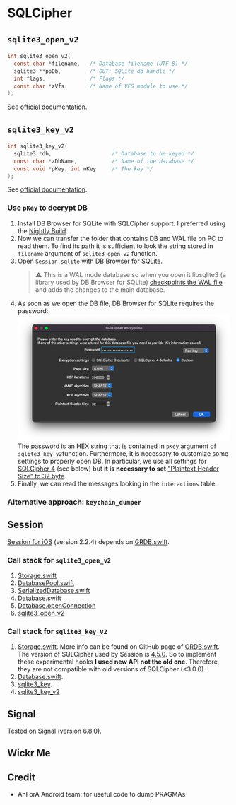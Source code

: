 # SQLCipher

## `sqlite3_open_v2`
```c
int sqlite3_open_v2(
  const char *filename,   /* Database filename (UTF-8) */
  sqlite3 **ppDb,         /* OUT: SQLite db handle */
  int flags,              /* Flags */
  const char *zVfs        /* Name of VFS module to use */
);
```
See [official documentation](https://www.sqlite.org/c3ref/open.html).

## `sqlite3_key_v2`
```c
int sqlite3_key_v2(
  sqlite3 *db,                   /* Database to be keyed */
  const char *zDbName,           /* Name of the database */
  const void *pKey, int nKey     /* The key */
);
```
See [official documentation](https://www.zetetic.net/sqlcipher/sqlcipher-api/#sqlite3_key).

### Use `pKey` to decrypt DB

1. Install DB Browser for SQLite with SQLCipher support. I preferred using the [Nightly Build](https://nightlies.sqlitebrowser.org/latest/).
2. Now we can transfer the folder that contains DB and WAL file on PC to read them.
   To find its path it is sufficient to look the string stored in `filename` argument of `sqlite3_open_v2` function.
3. Open [`Session.sqlite`](https://github.com/oxen-io/session-ios/blob/8976ab5f5f0a63db232e3278b23ccfe808e800fc/SessionUtilitiesKit/Database/Storage.swift#L10) with DB Browser for SQLite.
   > :warning: This is a WAL mode database so when you open it libsqlite3 (a library used by DB Browser for SQLite) [checkpoints the WAL file](https://sqliteforensictoolkit.com/forensic-examination-of-sqlite-write-ahead-log-wal-files/) and adds the changes to the main database.
4. As soon as we open the DB file, DB Browser for SQLite requires the password:</br>
   ![SQLCipher settings](../../docs/images/db4s.png?raw=true "SQLCipher settings")</br>
   The password is an HEX string that is contained in `pKey` argument of `sqlite3_key_v2`function.
   Furthermore, it is necessary to customize some settings to properly open DB.
   In particular, we use all settings for [SQLCipher 4](https://www.zetetic.net/sqlcipher/design/) (see below) but **it is necessary to set** ["Plaintext Header Size" to 32 byte](https://github.com/oxen-io/session-ios/blob/8976ab5f5f0a63db232e3278b23ccfe808e800fc/SessionUtilitiesKit/Database/Storage.swift#L81-L86).
5. Finally, we can read the messages looking in the `interactions` table.

### Alternative approach: `keychain_dumper`



## Session

[Session for iOS](https://github.com/oxen-io/session-ios) (version 2.2.4) depends on [GRDB.swift](https://github.com/groue/GRDB.swift).

### Call stack for `sqlite3_open_v2`

1. [Storage.swift](https://github.com/oxen-io/session-ios/blob/8976ab5f5f0a63db232e3278b23ccfe808e800fc/SessionUtilitiesKit/Database/Storage.swift#L89-L91)
2. [DatabasePool.swift](https://github.com/groue/GRDB.swift/blob/ba68e3b02d9ed953a0c9ff43183f856f20c9b7ce/GRDB/Core/DatabasePool.swift#L29-L44)
3. [SerializedDatabase.swift](https://github.com/groue/GRDB.swift/blob/ba68e3b02d9ed953a0c9ff43183f856f20c9b7ce/GRDB/Core/SerializedDatabase.swift#L46-L49)
4. [Database.swift](https://github.com/groue/GRDB.swift/blob/ba68e3b02d9ed953a0c9ff43183f856f20c9b7ce/GRDB/Core/Database.swift#L303)
5. [Database.openConnection](https://github.com/groue/GRDB.swift/blob/ba68e3b02d9ed953a0c9ff43183f856f20c9b7ce/GRDB/Core/Database.swift#L321-L342)
6. [sqlite3_open_v2](https://github.com/groue/GRDB.swift/blob/ba68e3b02d9ed953a0c9ff43183f856f20c9b7ce/GRDB/Core/Database.swift#L324)

### Call stack for `sqlite3_key_v2`

1. [Storage.swift](https://github.com/oxen-io/session-ios/blob/8976ab5f5f0a63db232e3278b23ccfe808e800fc/SessionUtilitiesKit/Database/Storage.swift#L62-L87).
   More info can be found on GitHub page of [GRDB.swift](https://github.com/groue/GRDB.swift/blob/master/README.md#creating-or-opening-an-encrypted-database).
   The version of SQLCipher used by Session is [4.5.0](https://github.com/oxen-io/session-ios/blob/8976ab5f5f0a63db232e3278b23ccfe808e800fc/Podfile#L13-L14).
   So to implement these experimental hooks **I used new API not the old one**.
   Therefore, they are not compatible with old versions of SQLCipher (&lt;3.0.0).
2. [Database.swift](https://github.com/groue/GRDB.swift/blob/ba68e3b02d9ed953a0c9ff43183f856f20c9b7ce/GRDB/Core/Database.swift#L1587-L1603).
3. [sqlite3_key](https://github.com/sqlcipher/sqlcipher/blob/8763afaf13231cb1fc835b52c94ada23f8e47b3d/src/crypto.c#L914-L917).
4. [sqlite3_key_v2](https://github.com/sqlcipher/sqlcipher/blob/8763afaf13231cb1fc835b52c94ada23f8e47b3d/src/crypto.c#L919-L928)

## Signal

Tested on Signal (version 6.8.0).

## Wickr Me



## Credit

- AnForA Android team: for useful code to dump PRAGMAs